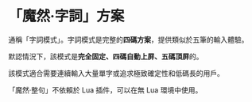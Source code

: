 # 「魔然·字詞」方案

通稱「字詞模式」。字詞模式是完整的**四碼方案**，提供類似於五筆的輸入體驗。

默認情況下，該模式是**完全固定、四碼自動上屏、五碼頂屏**的。

該模式適合需要連續輸入大量單字或追求極致確定性和低碼長的用戶。

[//]: # ({% hint style="info" %})
「魔然·整句」不依賴於 Lua 插件，可以在無 Lua 環境中使用。

[//]: # ({% endhint %})
